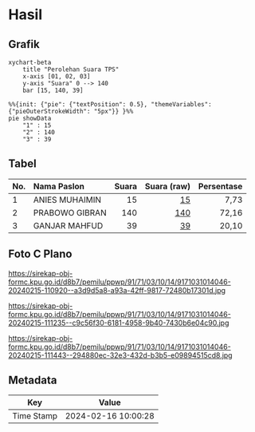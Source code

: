 # Hasil

## Grafik

```mermaid
xychart-beta
    title "Perolehan Suara TPS"
    x-axis [01, 02, 03]
    y-axis "Suara" 0 --> 140
    bar [15, 140, 39]
```

```mermaid
%%{init: {"pie": {"textPosition": 0.5}, "themeVariables": {"pieOuterStrokeWidth": "5px"}} }%%
pie showData
    "1" : 15
    "2" : 140
    "3" : 39
```

## Tabel

| No. | Nama Paslon    | Suara | Suara (raw) | Persentase |
|:--- |:-------------- | -----:| -----------:| ----------:|
| 1   | ANIES MUHAIMIN | 15    | [15][p-1]   | 7,73       |
| 2   | PRABOWO GIBRAN | 140   | [140][p-2]  | 72,16      |
| 3   | GANJAR MAHFUD  | 39    | [39][p-3]   | 20,10      |


[p-1]: https://github.com/gigit-pemilu/pemilu-2024-91-papua/blob/main/pilpres/hitung-suara/sub/91-papua/sub/71-kota-jayapura/sub/03-abepura/sub/1014-vim/sub/046-tps/sub/paslon-1.txt
[p-2]: https://github.com/gigit-pemilu/pemilu-2024-91-papua/blob/main/pilpres/hitung-suara/sub/91-papua/sub/71-kota-jayapura/sub/03-abepura/sub/1014-vim/sub/046-tps/sub/paslon-2.txt
[p-3]: https://github.com/gigit-pemilu/pemilu-2024-91-papua/blob/main/pilpres/hitung-suara/sub/91-papua/sub/71-kota-jayapura/sub/03-abepura/sub/1014-vim/sub/046-tps/sub/paslon-3.txt

## Foto C Plano

https://sirekap-obj-formc.kpu.go.id/d8b7/pemilu/ppwp/91/71/03/10/14/9171031014046-20240215-110920--a3d9d5a8-a93a-42ff-9817-72480b17301d.jpg

https://sirekap-obj-formc.kpu.go.id/d8b7/pemilu/ppwp/91/71/03/10/14/9171031014046-20240215-111235--c9c56f30-6181-4958-9b40-7430b6e04c90.jpg

https://sirekap-obj-formc.kpu.go.id/d8b7/pemilu/ppwp/91/71/03/10/14/9171031014046-20240215-111443--294880ec-32e3-432d-b3b5-e09894515cd8.jpg


## Metadata

| Key        | Value               |
| ---------- | ------------------- |
| Time Stamp | 2024-02-16 10:00:28 |



